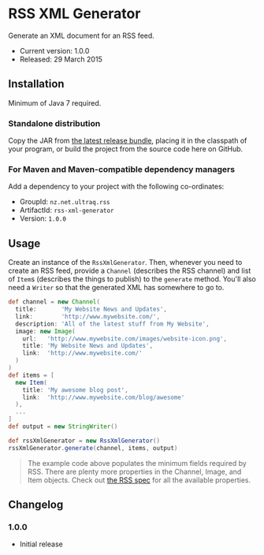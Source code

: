 
RSS XML Generator
=================

Generate an XML document for an RSS feed.

 - Current version: 1.0.0
 - Released: 29 March 2015


Installation
------------

Minimum of Java 7 required.

### Standalone distribution
Copy the JAR from [the latest release bundle](https://github.com/ultraq/rss-xml-generator/releases),
placing it in the classpath of your program, or build the project from the
source code here on GitHub.

### For Maven and Maven-compatible dependency managers
Add a dependency to your project with the following co-ordinates:

 - GroupId: `nz.net.ultraq.rss`
 - ArtifactId: `rss-xml-generator`
 - Version: `1.0.0`


Usage
-----

Create an instance of the `RssXmlGenerator`.  Then, whenever you need to create
an RSS feed, provide a `Channel` (describes the RSS channel) and list of `Item`s
(describes the things to publish) to the `generate` method.  You'll also need a
`Writer` so that the generated XML has somewhere to go to.

```groovy
def channel = new Channel(
  title:       'My Website News and Updates',
  link:        'http://www.mywebsite.com/',
  description: 'All of the latest stuff from My Website',
  image: new Image(
    url:   'http://www.mywebsite.com/images/website-icon.png',
    title: 'My Website News and Updates',
    link:  'http://www.mywebsite.com/'
  )
)
def items = [
  new Item(
    title: 'My awesome blog post',
    link:  'http://www.mywebsite.com/blog/awesome'
  ),
  ...
]
def output = new StringWriter()

def rssXmlGenerator = new RssXmlGenerator()
rssXmlGenerator.generate(channel, items, output)
```

> The example code above populates the minimum fields required by RSS.  There
> are plenty more properties in the Channel, Image, and Item objects.  Check out
> [the RSS spec](http://www.rssboard.org/rss-specification) for all the
> available properties.


Changelog
---------

### 1.0.0
 - Initial release

